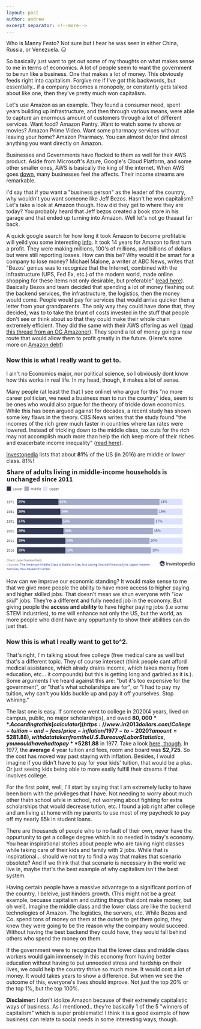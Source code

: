```yaml
---
layout: post
author: andrew
excerpt_separator: <!--more-->
---
```

Who is Manny Festo? Not sure but I hear he was seen in either China, Russia, or Venezuela. 😑<!--more-->

So basically just want to get out some of my thoughts on what makes sense to me in terms of economics. A lot of people seem to want the government to be run like a business. One that makes a lot of money. This obviously feeds right into capitalism. Forgive me if I've got this backwords, but essentially.. if a company becomes a monopoly, or constantly gets talked about like one, then they've pretty much won capitalism. 

Let's use Amazon as an example. They found a consumer need, spent years building up infrastructure, and then through various means, were able to capture an enormous amount of customers through a lot of different services. Want food? Amazon Pantry. Want to watch some tv shows or movies? Amazon Prime Video. Want some pharmacy services without leaving your home? Amazon Pharmacy. You can almost do/or find almost anything you want directly on Amazon.

Businesses and Governments have flocked to them as well for their AWS product. Aside from Microsoft's Azure, Google's Cloud Platform, and some other smaller ones, AWS is basically the king of the internet. When AWS goes [down](https://www.theverge.com/2020/11/25/21719396/amazon-web-services-aws-outage-down-internet), many businesses feel the affects. Their income streams are remarkable. 

I'd say that if you want a "business person" as the leader of the country, why wouldn't you want someone like Jeff Bezos. Hasn't he won capitalism? Let's take a look at Amazon though. How did they get to where they are today? You probably heard that Jeff bezos created a book store in his garage and that ended up turning into Amazon. Well let's not go thaaaat far back.

A quick google search for how long it took Amazon to become profitable will yeild you some interesting [info](https://www.google.com/search?q=how+long+did+it+take+amazon+to+become+profitable). It took 14 years for Amazon to first turn a profit. They were making millions, 100's of millions, and billions of dollars but were still reporting losses. How can this be? Why would it be smart for a company to lose money? Michael Malone, a writer at ABC News, writes that "Bezos' genius was to recognize that the Internet, combined with the infrastructure (UPS, Fed Ex, etc.) of the modern world, made online shopping for these items not only desirable, but preferable" ([read here](https://abcnews.go.com/Business/story?id=87393&page=1)). Basically Bezos and team decided that spending a lot of money fleshing out the backend services, the infrastructure, the logistics, then the money would come. People would pay for services that would arrive quicker then a letter from your grandparents. The only way they could have done that, they decided, was to to take the brunt of costs invested in the stuff that people don't see or think about so that they could make their whole chain extremely efficient. They did the same with their AWS offering as well ([read this thread from an OG Amazoner](https://twitter.com/DanRose999/status/1347677585006727168)). They spend a lot of money going a new route that would allow them to profit greatly in the future. (Here's some more on [Amazon debt](https://www.seattletimes.com/business/amazon-pays-off-its-historic-debt-early/))

### Now this is what I really want to get to.

I ain't no Economics major, nor political science, so I obviously dont know how this works in real life. In my head, though, it makes a lot of sense. 

Many people (at least the that I see online) who argue for this "no more career politician, we need a business man to run the country" idea, seem to be ones who would also argue for the theory of trickle down economics. While this has been argued against for decades, a recent study has shown some key flaws in the theory. CBS News writes that the study found "the incomes of the rich grew much faster in countries where tax rates were lowered. Instead of trickling down to the middle class, tax cuts for the rich may not accomplish much more than help the rich keep more of their riches and exacerbate income inequality" ([read here](https://www.cbsnews.com/news/tax-cuts-rich-50-years-no-trickle-down/)).

[Investopedia](https://www.investopedia.com/financial-edge/0912/which-income-class-are-you.aspx) lists that about **81%** of the US (in 2016) are middle or lower class. 81%!

![image showing class percentages in the US 1971-2016](/images/classes.png)

How can we improve our economic standing? It would make sense to me that we give more people the ability to have more access to higher paying and higher skilled jobs. That doesn't mean we shun everyone with "*low skill*" jobs. They're a different and fully needed job in the economy. But giving people the **access and ability** to have higher paying jobs (i.e some STEM industries), to me will enhance not only the US, but the world, as more people who didnt have any oppurtunity to show their abilities can do just that.

### Now this is what I really want to get to^2.

That's right, I'm talking about free college (free medical care as well but that's a different topic. They of course intersect (think people cant afford medical assistance, which alrady drains income, which takes money from education, etc... it compounds) but this is getting long and garbled as it is.). Some arguments I've heard against this are: "but it's too expensive for the government", or "that's what scholarships are for", or "I had to pay my tuition, why can't you kids buckle up and pay it off yourselves. Stop whining." 

The last one is easy. If someone went to college in 2020(4 years, lived on campus, public, no major scholarships), and owed **$80,000**. According to this [calculator](https://www.in2013dollars.com/College-tuition-and-fees/price-inflation/1977-to-2020?amount=5281.88), with data taken from the U.S. Bureau of Labor Statistics, you would have had to pay **$5281.88** in 1977. Take a look [here, though](https://nces.ed.gov/programs/digest/d07/tables/dt07_320.asp). In 1977, the **average** 4 year tuition and fees, room and board was **$2,725**. So the cost has moved way past staying with inflation. Besides, I would imagine if you didn't have to pay for your kids' tuition, that would be a plus. Or just seeing kids being able to more easily fulfill their dreams if that involves college.

For the first point, well, I'll start by saying that I am extremely lucky to have been born with the privileges that I have. Not needing to worry about much other thatn school while in school, not worrying about fighting for extra scholarships that would decrease tution, etc. I found a job right after college and am living at home with my parents to use most of my paycheck to pay off my nearly 85k in student loans.

There are thousands of people who to no fault of their own, never have the oppurtunity to get a college degree which is so needed in today's economy. You hear inspirational stories about people who are taking night classes while taking care of their kids and family with 2 jobs. While that is inspirational... should we not try to find a way that makes that scenario obsolete? And if we think that that scenario is necessary in the world we live in, maybe that's the best example of why capitalism isn't the best system. 

Having certain people have a massive advantage to a significant portion of the country, I beleive, just hinders growth. (This might not be a great example, becuase capitalism and cutting things that dont make money, but oh well). Imagine the middle class and the lower class are like the backend technologies of Amazon. The logistics, the servers, etc. While Bezos and Co. spend tons of money on them at the outset to get them going, they knew they were going to be the reason why the company would succeed. Without having the best backend they could have, they would fall behind others who spend the money on them.

If the government were to recognize that the lower class and middle class workers would gain immensely in this economy from having better education without having to put unneeded stress and hardship on their lives, we could help the country thrive so much more. It would cost a lot of money. It would takes years to show a difference. But when we see the outcome of this, everyone's lives should improve. Not just the top 20% or the top 1%, but the top 100%.


**Disclaimer:** I don't idolize Amazon because of their extremely capitalistic ways of business. As I mentioned.. they're basically 1 of the 5 "winners of capitalism" which is super problematic! I think it is a good example of how business can relate to social needs in some interesting ways, though.